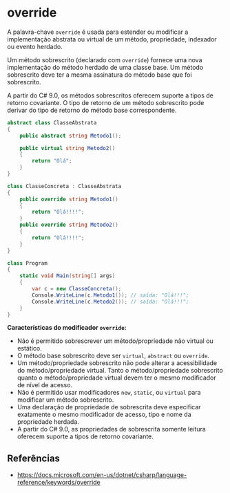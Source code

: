 # override

A palavra-chave `override` é usada para estender ou modificar a implementação abstrata ou virtual de um método, propriedade, indexador ou evento herdado.

Um método sobrescrito (declarado com `override`) fornece uma nova implementação do método herdado de uma classe base. Um método sobrescrito deve ter a mesma assinatura do método base que foi sobrescrito.

A partir do C# 9.0, os métodos sobrescritos oferecem suporte a tipos de retorno covariante. O tipo de retorno de um método sobrescrito pode derivar do tipo de retorno do método base correspondente.

```c#
abstract class ClasseAbstrata
{
    public abstract string Metodo1();

    public virtual string Metodo2()
    {
        return "Olá";
    }
}

class ClasseConcreta : ClasseAbstrata
{
    public override string Metodo1()
    {
        return "Olá!!!!";
    }
    public override string Metodo2()
    {
        return "Olá!!!!";
    }
}

class Program
{
    static void Main(string[] args)
    {
        var c = new ClasseConcreta();
        Console.WriteLine(c.Metodo1()); // saída: "Olá!!!";
        Console.WriteLine(c.Metodo2()); // saída: "Olá!!!";
    }
}
```

**Características do modificador `override`:**

- Não é permitido sobrescrever um método/propriedade não virtual ou estático.
- O método base sobrescrito deve ser `virtual`, `abstract` ou `override`.
- Um método/propriedade sobrescrito não pode alterar a acessibilidade do método/propriedade virtual. Tanto o método/propriedade sobrescrito quanto o método/propriedade virtual devem ter o mesmo modificador de nível de acesso.
- Não é permitido usar modificadores `new`, `static`, ou `virtual` para modificar um método sobrescrito.
- Uma declaração de propriedade de sobrescrita deve especificar exatamente o mesmo modificador de acesso, tipo e nome da propriedade herdada.
- A partir do C# 9.0, as propriedades de sobrescrita somente leitura oferecem suporte a tipos de retorno covariante.

## Referências

- <https://docs.microsoft.com/en-us/dotnet/csharp/language-reference/keywords/override>
